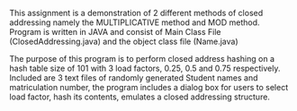 This assignment is a demonstration of 2 different methods of closed addressing namely the MULTIPLICATIVE method and MOD method.
Program is written in JAVA and consist of Main Class File (ClosedAddressing.java) and the object class file (Name.java)

The purpose of this program is to perform closed address hashing on a hash table size of 101 with 3 load factors, 0.25, 0.5 and 0.75 respectively.
Included are 3 text files of randomly generated Student names and matriculation number, the program includes a dialog box for users to select load factor, hash its contents, emulates a closed addressing structure. 
